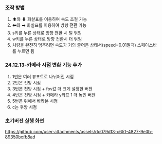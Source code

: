 ### 조작 방법
1. ⬆와 ⬇ 화살표를 이용하여 속도 조절 가능
2. ⬅와 ➡️ 화살표를 이용하여 방향 전환 가능
3. s키를 누른 상태로 방향 전환 시 덜 꺾임
4. w키를 누른 상태로 방향 전환시 더 꺾임
5. 차량을 완전히 멈추려면 속도가 거의 줄어든 상태서(speed=0.01일때) 스페이스바를 누르면 됨

### 24.12.13-카메라 시점 변환 기능 추가
1. 1번은 여러 뷰포트로 나뉘어진 시점
2. 2번은 전방 시점
3. 3번은 전방 시점 + fov값 더 크게 설정한 버전
4. 4번은 전방 시점 + 카메라 y좌표 1 더 높인 버전
5. 5번은 위에서 바라본 시점
6. c는 후방 시점

### 초기버전 실행 화면
https://github.com/user-attachments/assets/dc079d13-c651-4827-9e0b-89350bcfb8ad
